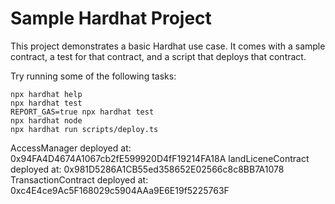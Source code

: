 # Sample Hardhat Project

This project demonstrates a basic Hardhat use case. It comes with a sample contract, a test for that contract, and a script that deploys that contract.

Try running some of the following tasks:

```shell
npx hardhat help
npx hardhat test
REPORT_GAS=true npx hardhat test
npx hardhat node
npx hardhat run scripts/deploy.ts
```


AccessManager deployed at: 0x94FA4D4674A1067cb2fE599920D4fF19214FA18A
landLiceneContract deployed at: 0x981D5286A1CB55ed358652E02566c8c8BB7A1078
TransactionContract deployed at: 0xc4E4ce9Ac5F168029c5904AAa9E6E19f5225763F

